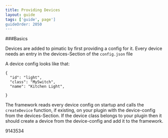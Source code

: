 ```yaml
---
title: Providing Devices
layout: guide
tags: ['guide', page']
guideOrder: 2050
---
```


###Basics

Devices are added to pimatic by first providing a config for it. Every device needs an entry in the devices-Section 
of the `config.json` file

A device config looks like that:

    { 
      "id": "light",
      "class": "MySwitch",
      "name": "Kitchen Light",
      
    }

The framework reads every device config on startup and calls the `createDevice` function, if existing, on your plugin
with the device-config from the devices-Section. If the device class belongs to your plugin then it should create a device
from the device-config and add it to the framework.

<gist>9143534</git>
